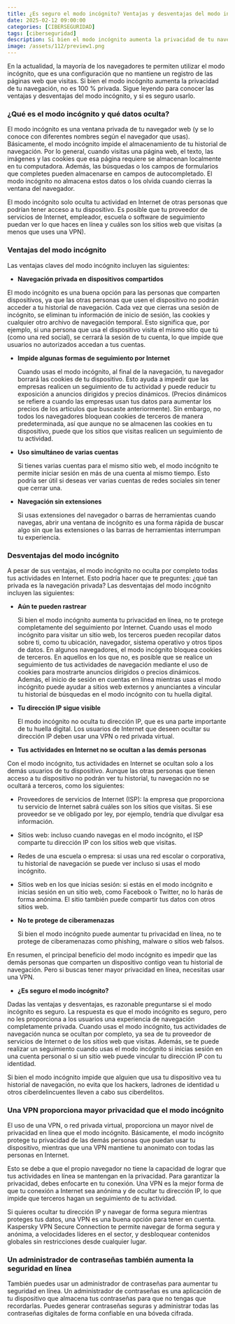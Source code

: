 ```yaml
---
title: ¿Es seguro el modo incógnito? Ventajas y desventajas del modo incógnito
date: 2025-02-12 09:00:00 
categories: [CIBERSEGURIDAD]
tags: [ciberseguridad]
description: Si bien el modo incógnito aumenta la privacidad de tu navegación, no es 100% privada.
image: /assets/112/preview1.png
---
```


En la actualidad, la mayoría de los navegadores te permiten utilizar el modo incógnito, que es una configuración que no mantiene un registro de las páginas web que visitas. Si bien el modo incógnito aumenta la privacidad de tu navegación, no es 100 % privada. Sigue leyendo para conocer las ventajas y desventajas del modo incógnito, y si es seguro usarlo.

### ¿Qué es el modo incógnito y qué datos oculta?

El modo incógnito es una ventana privada de tu navegador web (y se lo conoce con diferentes nombres según el navegador que usas). Básicamente, el modo incógnito impide el almacenamiento de tu historial de navegación. Por lo general, cuando visitas una página web, el texto, las imágenes y las cookies que esa página requiere se almacenan localmente en tu computadora. Además, las búsquedas o los campos de formularios que completes pueden almacenarse en campos de autocompletado. El modo incógnito no almacena estos datos o los olvida cuando cierras la ventana del navegador.

El modo incógnito solo oculta tu actividad en Internet de otras personas que podrían tener acceso a tu dispositivo. Es posible que tu proveedor de servicios de Internet, empleador, escuela o software de seguimiento puedan ver lo que haces en línea y cuáles son los sitios web que visitas (a menos que uses una VPN).

### Ventajas del modo incógnito

Las ventajas claves del modo incógnito incluyen las siguientes:

- **Navegación privada en dispositivos compartidos**

El modo incógnito es una buena opción para las personas que comparten dispositivos, ya que las otras personas que usen el dispositivo no podrán acceder a tu historial de navegación. Cada vez que cierras una sesión de incógnito, se eliminan tu información de inicio de sesión, las cookies y cualquier otro archivo de navegación temporal. Esto significa que, por ejemplo, si una persona que usa el dispositivo visita el mismo sitio que tú (como una red social), se cerrará la sesión de tu cuenta, lo que impide que usuarios no autorizados accedan a tus cuentas.

- **Impide algunas formas de seguimiento por Internet**

  Cuando usas el modo incógnito, al final de la navegación, tu navegador borrará las cookies de tu dispositivo. Esto ayuda a impedir que las empresas realicen un seguimiento de tu actividad y puede reducir tu exposición a anuncios dirigidos y precios dinámicos. (Precios dinámicos se refiere a cuando las empresas usan tus datos para aumentar los precios de los artículos que buscaste anteriormente). Sin embargo, no todos los navegadores bloquean cookies de terceros de manera predeterminada, así que aunque no se almacenen las cookies en tu dispositivo, puede que los sitios que visitas realicen un seguimiento de tu actividad.

- **Uso simultáneo de varias cuentas**

  Si tienes varias cuentas para el mismo sitio web, el modo incógnito te permite iniciar sesión en más de una cuenta al mismo tiempo. Esto podría ser útil si deseas ver varias cuentas de redes sociales sin tener que cerrar una.

- **Navegación sin extensiones**

  Si usas extensiones del navegador o barras de herramientas cuando navegas, abrir una ventana de incógnito es una forma rápida de buscar algo sin que las extensiones o las barras de herramientas interrumpan tu experiencia.

### Desventajas del modo incógnito

A pesar de sus ventajas, el modo incógnito no oculta por completo todas tus actividades en Internet. Esto podría hacer que te preguntes: ¿qué tan privada es la navegación privada? Las desventajas del modo incógnito incluyen las siguientes:

- **Aún te pueden rastrear**

  Si bien el modo incógnito aumenta tu privacidad en línea, no te protege completamente del seguimiento por Internet. Cuando usas el modo incógnito para visitar un sitio web, los terceros pueden recopilar datos sobre ti, como tu ubicación, navegador, sistema operativo y otros tipos de datos. En algunos navegadores, el modo incógnito bloquea cookies de terceros. En aquellos en los que no, es posible que se realice un seguimiento de tus actividades de navegación mediante el uso de cookies para mostrarte anuncios dirigidos o precios dinámicos. Además, el inicio de sesión en cuentas en línea mientras usas el modo incógnito puede ayudar a sitios web externos y anunciantes a vincular tu historial de búsquedas en el modo incógnito con tu huella digital.

- **Tu dirección IP sigue visible**

  El modo incógnito no oculta tu dirección IP, que es una parte importante de tu huella digital. Los usuarios de Internet que deseen ocultar su dirección IP deben usar una VPN o red privada virtual.

- **Tus actividades en Internet no se ocultan a las demás personas**

Con el modo incógnito, tus actividades en Internet se ocultan solo a los demás usuarios de tu dispositivo. Aunque las otras personas que tienen acceso a tu dispositivo no podrán ver tu historial, tu navegación no se ocultará a terceros, como los siguientes:

  - Proveedores de servicios de Internet (ISP): la empresa que proporciona tu servicio de Internet sabrá cuáles son los sitios que visitas. Si ese proveedor se ve obligado por ley, por ejemplo, tendría que divulgar esa información.
  - Sitios web: incluso cuando navegas en el modo incógnito, el ISP comparte tu dirección IP con los sitios web que visitas.
  - Redes de una escuela o empresa: si usas una red escolar o corporativa, tu historial de navegación se puede ver incluso si usas el modo incógnito.
  - Sitios web en los que inicias sesión: si estás en el modo incógnito e inicias sesión en un sitio web, como Facebook o Twitter, no lo harás de forma anónima. El sitio también puede compartir tus datos con otros sitios web.

- **No te protege de ciberamenazas**

  Si bien el modo incógnito puede aumentar tu privacidad en línea, no te protege de ciberamenazas como phishing, malware o sitios web falsos.

En resumen, el principal beneficio del modo incógnito es impedir que las demás personas que comparten un dispositivo contigo vean tu historial de navegación. Pero si buscas tener mayor privacidad en
línea, necesitas usar una VPN.

- **¿Es seguro el modo incógnito?**

Dadas las ventajas y desventajas, es razonable preguntarse si el modo incógnito es seguro. La respuesta es que el modo incógnito es seguro, pero no les proporciona a los usuarios una experiencia de navegación completamente privada. Cuando usas el modo incógnito, tus actividades de navegación nunca se ocultan por completo, ya sea de tu proveedor de servicios de Internet o de los sitios web que visitas. Además, se te puede realizar un seguimiento cuando usas el modo incógnito si inicias sesión en una cuenta personal o si un sitio web puede vincular tu dirección IP con tu identidad.

Si bien el modo incógnito impide que alguien que usa tu dispositivo vea tu historial de navegación, no evita que los hackers, ladrones de identidad u otros ciberdelincuentes lleven a cabo sus ciberdelitos.


### Una VPN proporciona mayor privacidad que el modo incógnito

El uso de una VPN, o red privada virtual, proporciona un mayor nivel de privacidad en línea que el modo incógnito. Básicamente, el modo incógnito protege tu privacidad de las demás personas que puedan usar tu dispositivo, mientras que una VPN mantiene tu anonimato con todas las personas en Internet.

Esto se debe a que el propio navegador no tiene la capacidad de lograr que tus actividades en línea se mantengan en la privacidad. Para garantizar la privacidad, debes enfocarte en tu conexión. Una VPN es la mejor forma de que tu conexión a Internet sea anónima y de ocultar tu dirección IP, lo que impide que terceros hagan un seguimiento de tu actividad.

Si quieres ocultar tu dirección IP y navegar de forma segura mientras proteges tus datos, una VPN es una buena opción para tener en cuenta. Kaspersky VPN Secure Connection te permite navegar de forma segura y anónima, a velocidades líderes en el sector, y desbloquear contenidos globales sin restricciones desde cualquier lugar.

### Un administrador de contraseñas también aumenta la seguridad en línea

También puedes usar un administrador de contraseñas para aumentar tu seguridad en línea. Un administrador de contraseñas es una aplicación de tu dispositivo que almacena tus contraseñas para que no tengas que recordarlas. Puedes generar contraseñas seguras y administrar todas las contraseñas digitales de forma confiable en una bóveda cifrada.




  
  
  
